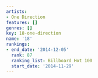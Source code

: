 ```yaml
---
artists:
- One Direction
features: []
genres: []
key: 18-one-direction
name: '18'
rankings:
- end_date: '2014-12-05'
  rank: 87
  ranking_list: Billboard Hot 100
  start_date: '2014-11-29'
---
```


